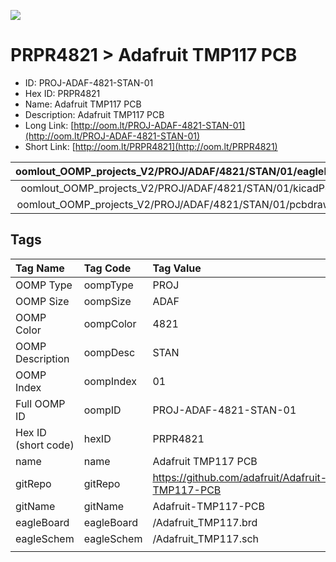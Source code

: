 


  
![][im]
# PRPR4821 > Adafruit TMP117 PCB

- ID: PROJ-ADAF-4821-STAN-01
- Hex ID: PRPR4821
- Name: Adafruit TMP117 PCB
- Description: Adafruit TMP117 PCB
- Long Link: [http://oom.lt/PROJ-ADAF-4821-STAN-01](http://oom.lt/PROJ-ADAF-4821-STAN-01)
- Short Link: [http://oom.lt/PRPR4821](http://oom.lt/PRPR4821)
  

|oomlout_OOMP_projects_V2/PROJ/ADAF/4821/STAN/01/eagleImage.png|oomlout_OOMP_projects_V2/PROJ/ADAF/4821/STAN/01/eagleSchemImage.png|oomlout_OOMP_projects_V2/PROJ/ADAF/4821/STAN/01/kicadPcb3dFront.png|oomlout_OOMP_projects_V2/PROJ/ADAF/4821/STAN/01/kicadPcb3dBack.png|
| :---: | :---: | :---: | :---: |
|oomlout_OOMP_projects_V2/PROJ/ADAF/4821/STAN/01/kicadPcb3d.png|oomlout_OOMP_projects_V2/PROJ/ADAF/4821/STAN/01/bomBack.png|oomlout_OOMP_projects_V2/PROJ/ADAF/4821/STAN/01/bomFront.png|oomlout_OOMP_projects_V2/PROJ/ADAF/4821/STAN/01/pcbdraw.svg|
|oomlout_OOMP_projects_V2/PROJ/ADAF/4821/STAN/01/pcbdrawBack.svg||||

## Tags
  

|Tag Name|Tag Code|Tag Value|
| :--- | :--- | :--- |
|OOMP Type|oompType|PROJ|
|OOMP Size|oompSize|ADAF|
|OOMP Color|oompColor|4821|
|OOMP Description|oompDesc|STAN|
|OOMP Index|oompIndex|01|
|Full OOMP ID|oompID|PROJ-ADAF-4821-STAN-01|
|Hex ID (short code)|hexID|PRPR4821|
|name|name|Adafruit TMP117 PCB|
|gitRepo|gitRepo|https://github.com/adafruit/Adafruit-TMP117-PCB|
|gitName|gitName|Adafruit-TMP117-PCB|
|eagleBoard|eagleBoard|/Adafruit_TMP117.brd|
|eagleSchem|eagleSchem|/Adafruit_TMP117.sch|
||||



[im]: PROJ/ADAF/4821/STAN/01/kicadPcb3d_450.png
